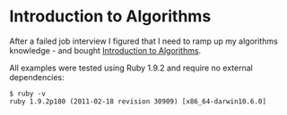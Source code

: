 # Introduction to Algorithms

After a failed job interview I figured that I need to
ramp up my algorithms knowledge - and bought
[Introduction to Algorithms](http://www.amazon.com/gp/product/0262033844/ref=as_li_tf_tl?ie=UTF8&tag=filiptepper-20&linkCode=as2&camp=1789&creative=9325&creativeASIN=0262033844 "Introduction to Algorithms").

All examples were tested using Ruby 1.9.2 and require no external dependencies:

    $ ruby -v
    ruby 1.9.2p180 (2011-02-18 revision 30909) [x86_64-darwin10.6.0]